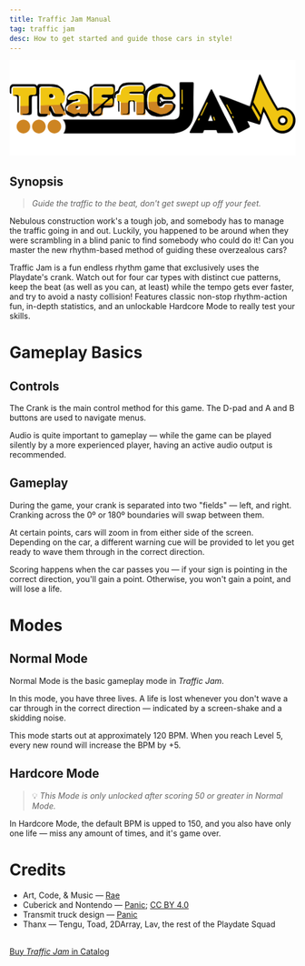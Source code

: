 ```yaml
---
title: Traffic Jam Manual
tag: traffic jam
desc: How to get started and guide those cars in style!
---
```

![Traffic Jam](/blog/images/2025-01-24-1.png)

## Synopsis

> *Guide the traffic to the beat, don't get swept up off your feet.*

Nebulous construction work's a tough job, and somebody has to manage the traffic going in and out. Luckily, you happened to be around when they were scrambling in a blind panic to find somebody who could do it! Can you master the new rhythm-based method of guiding these overzealous cars?

Traffic Jam is a fun endless rhythm game that exclusively uses the Playdate's crank. Watch out for four car types with distinct cue patterns, keep the beat (as well as you can, at least) while the tempo gets ever faster, and try to avoid a nasty collision! Features classic non-stop rhythm-action fun, in-depth statistics, and an unlockable Hardcore Mode to really test your skills.

# Gameplay Basics

## Controls

The Crank is the main control method for this game. The D-pad and A and B buttons are used to navigate menus.

Audio is quite important to gameplay — while the game can be played silently by a more experienced player, having an active audio output is recommended.

## Gameplay

During the game, your crank is separated into two "fields" — left, and right. Cranking across the 0º or 180º boundaries will swap between them.

At certain points, cars will zoom in from either side of the screen. Depending on the car, a different warning cue will be provided to let you get ready to wave them through in the correct direction.

Scoring happens when the car passes you — if your sign is pointing in the correct direction, you'll gain a point. Otherwise, you won't gain a point, and will lose a life.

# Modes

## Normal Mode

Normal Mode is the basic gameplay mode in *Traffic Jam*.

In this mode, you have three lives. A life is lost whenever you don't wave a car through in the correct direction — indicated by a screen-shake and a skidding noise.

This mode starts out at approximately 120 BPM. When you reach Level 5, every new round will increase the BPM by +5.

## Hardcore Mode

> 💡 *This Mode is only unlocked after scoring 50 or greater in Normal Mode.*

In Hardcore Mode, the default BPM is upped to 150, and you also have only one life — miss any amount of times, and it's game over.

# Credits

- Art, Code, & Music — [Rae](https://rae.wtf)
- Cuberick and Nontendo — [Panic](https://panic.com); [CC BY 4.0](https://creativecommons.org/licenses/by/4.0/)
- Transmit truck design — [Panic](https://panic.com)
- Thanx — Tengu, Toad, 2DArray, Lav, the rest of the Playdate Squad

<br>
<a href="https://play.date/games/traffic-jam" class="button">Buy <i>Traffic Jam</i> in Catalog</a>